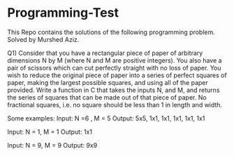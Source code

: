 # Programming-Test

This Repo contains the solutions of the following programming problem. Solved by Murshed Aziz.

Q1) Consider that you have a rectangular piece of paper of arbitrary dimensions N by M (where N and M are positive integers). You also have a pair of scissors which can cut perfectly straight with no loss of paper. You wish to reduce the original piece of paper into a series of perfect squares of paper, making the largest possible squares, and using all of the paper provided. Write a function in C that takes the inputs N, and M, and returns the series of squares that can be made out of that piece of paper. No fractional squares, i.e. no square should be less than 1 in length and width.

Some examples: Input: N =6 , M = 5 Output: 5x5, 1x1, 1x1, 1x1, 1x1, 1x1

Input: N = 1, M = 1 Output: 1x1

Input: N = 9, M = 9 Output: 9x9
